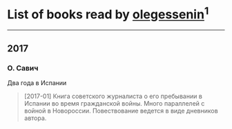 # List of books read by [olegessenin](http://vk.com/id3901448)<sup>1</sup>
---

## 2017

### О. Савич
Два года в Испании
> [2017-01] Книга советского журналиста о его пребывании в Испании во время гражданской войны. Много параллелей с войной в Новороссии. Повествование ведется в виде дневников автора.



